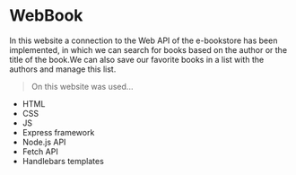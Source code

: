 # WebBook
In this website a connection to the Web API of the e-bookstore has been implemented, in which we can search for books based on the author or the title of the book.We can also save our favorite books in a list with the authors and manage this list.

> On this website was used...

- HTML
- CSS
- JS
- Express framework
- Node.js API
- Fetch API
- Handlebars templates
